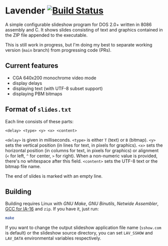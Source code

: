 # Lavender [![Build Status](https://dev.azure.com/celones/thecatkitty-gh-public/_apis/build/status/thecatkitty.lavender?branchName=main)](https://dev.azure.com/celones/thecatkitty-gh-public/_build/latest?definitionId=3&branchName=main)

A simple configurable slideshow program for DOS 2.0+ written in 8086 assembly and C. It shows slides consisting of text and graphics contained in the ZIP file appended to the executable.

This is still work in progress, but I'm doing my best to separate working version (`main` branch) from progressing code (PRs).

## Current features
* CGA 640x200 monochrome video mode
* display delays
* displaying text (with UTF-8 subset support)
* displaying PBM bitmaps

## Format of `slides.txt`
Each line consists of these parts:
```
<delay> <type> <y> <x> <content>
```

`<delay>` is given in milliseconds.
`<type>` is either `T` (text) or `B` (bitmap).
`<y>` sets the vertical position (in lines for text, in pixels for graphics).
`<x>` sets the horizontal position (in columns for text, in pixels for graphics) or alignment (`<` for left, `^` for center, `>` for right). When a non-numeric value is provided, there's no whitespace after this field.
`<content>` sets the UTF-8 text or the bitmap file name.

The end of slides is marked with an empty line.

## Building
Building requires Linux with *GNU Make*, *GNU Binutils*, *Netwide Assembler*, [GCC for IA-16](https://github.com/tkchia/gcc-ia16/) and `zip`. If you have it, just run:
```sh
make
```

If you want to change the output slideshow application file name (`sshow.com` is default) or the slideshow source directory, you can set `LAV_SSHOW` and `LAV_DATA` environmental variables respectively.
